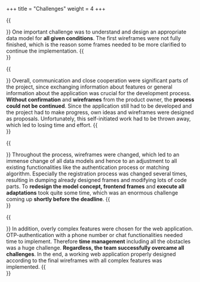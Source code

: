 +++ 
title = "Challenges"
weight = 4
+++

{{<section title="❓ Understanding Concept and Construct Data Structure Model">}}
One important challenge was to understand and design an appropriate data model for **all given conditions**. The first wireframes were not fully finished, which is the reason some frames needed to be more clarified to continue the implementation. 
{{</section>}}

{{<section title="🗣️ Close Cooperation and Communication">}}
Overall, communication and close cooperation were significant parts of the project, since exchanging information about features or general information about the application was crucial for the development process. **Without confirmation** and **wireframes** from the product owner, the **process could not be continued**. Since the application still had to be developed and the project had to make progress, own ideas and wireframes were designed as proposals. Unfortunately, this self-initiated work had to be thrown away, which led to losing time and effort.
{{</section>}}

{{<section title="📋 Major Changes">}}
Throughout the process, wireframes were changed, which led to an immense change of all data models and hence to an adjustment to all existing functionalities like the authentication process or matching algorithm. Especially the registration process was changed several times, resulting in dumping already designed frames and modifying lots of code parts. To **redesign the model concept, frontend frames** and **execute all adaptations** took quite some time, which was an enormous challenge coming up **shortly before the deadline**.
{{</section>}}

{{<section title="⏱️ Time Management and Complex Features">}}
In addition, overly complex features were chosen for the web application. OTP-authentication with a phone number or chat functionalities needed time to implement. 
Therefore **time management** including all the obstacles was a huge challenge. **Regardless, the team successfully overcame all challenges**. In the end, a working web application properly designed according to the final wireframes with all complex features was implemented.
{{</section>}}